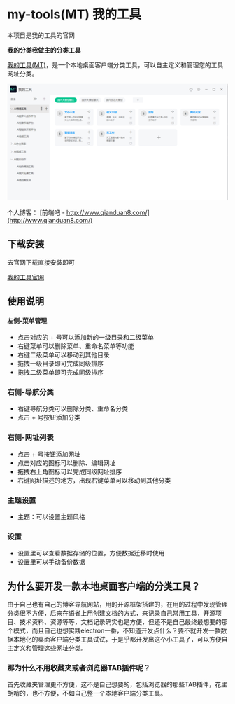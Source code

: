 # my-tools(MT)  我的工具 

本项目是我的工具的官网

**我的分类我做主的分类工具**

[我的工具(MT)](https://github.com/msyuan/my-tools)，是一个本地桌面客户端分类工具，可以自主定义和管理您的工具网址分类。

![](./docs/help/images/explain-01.png)


个人博客： [前端吧 - http://www.qianduan8.com/](http://www.qianduan8.com/) 


## 下载安装

去官网下载直接安装即可

[我的工具官网](http://www.qianduan8.com/?_blank)

## 使用说明

#### 左侧-菜单管理

* 点击对应的 + 号可以添加新的一级目录和二级菜单
* 右键菜单可以删除菜单、重命名菜单等功能
* 右键二级菜单可以移动到其他目录
* 拖拽一级目录即可完成同级排序
* 拖拽二级菜单即可完成同级排序


### 右侧-导航分类

* 右键导航分类可以删除分类、重命名分类
* 点击 + 号按钮添加分类

### 右侧-网址列表

* 点击 + 号按钮添加网址
* 点击对应的图标可以删除、编辑网址
* 拖拽右上角图标可以完成同级网址排序
* 右键网址描述的地方，出现右键菜单可以移动到其他分类

### 主题设置

* 主题：可以设置主题风格

### 设置

* 设置里可以查看数据存储的位置，方便数据迁移时使用
* 设置里可以手动备份数据

## 为什么要开发一款本地桌面客户端的分类工具？

由于自己也有自己的博客导航网站，用的开源框架搭建的，在用的过程中发现管理分类很不方便，后来在语雀上用创建文档的方式，来记录自己常用工具，开源项目、技术资料、资源等等，文档记录确实也是方便，但还不是自己最终最想要的那个模式，而且自己也想实践electron一番，不知道开发点什么？要不就开发一款数据本地化的桌面客户端分类工具试试，于是乎都开发出这个小工具了，可以方便自主定义和管理这些网址分类。

### 那为什么不用收藏夹或者浏览器TAB插件呢？

首先收藏夹管理更不方便，这不是自己想要的，包括浏览器的那些TAB插件，花里胡哨的，也不方便，不如自己整一个本地客户端分类工具。
